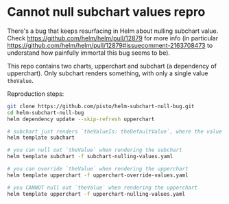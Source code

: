# Cannot null subchart values repro

There's a bug that keeps resurfacing in Helm about nulling subchart value. Check https://github.com/helm/helm/pull/12879 for more info (in particular https://github.com/helm/helm/pull/12879#issuecomment-2163708473 to understand how painfully immortal this bug seems to be).

This repo contains two charts, upperchart and subchart (a dependency of upperchart). Only subchart renders something, with only a single value `theValue`.

Reproduction steps:
```bash
git clone https://github.com/pisto/helm-subchart-null-bug.git
cd helm-subchart-null-bug
helm dependency update --skip-refresh upperchart

# subchart just renders `theValueIs: theDefaultValue`, where the value is controlled by `.Values.theValue`
helm template subchart

# you can null out `theValue` when rendering the subchart
helm template subchart -f subchart-nulling-values.yaml

# you can override `theValue` when rendering the upperchart
helm template upperchart -f upperchart-override-values.yaml

# you CANNOT null out `theValue` when rendering the upperchart
helm template upperchart -f upperchart-nulling-values.yaml
```